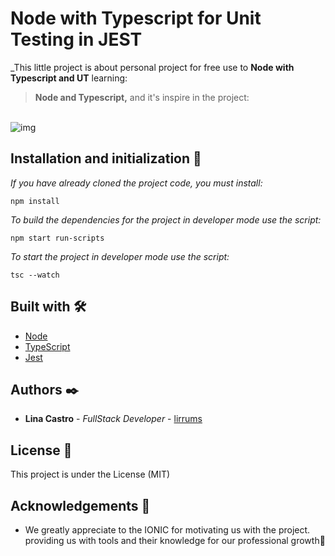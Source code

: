 # Node with Typescript for Unit Testing in JEST

_This little project is about personal project for free use to **Node with Typescript and UT** learning:
> **Node and Typescript,** and it's inspire in the project:
<br>
<img src="https://www.americaeconomia.com/media-library/eyJhbGciOiJIUzI1NiIsInR5cCI6IkpXVCJ9.eyJpbWFnZSI6Imh0dHBzOi8vYXNzZXRzLnJibC5tcy8yOTc2ODg3Mi9vcmlnaW4uanBnIiwiZXhwaXJlc19hdCI6MTcwMTE3ODAwM30.9cveED1s960Y30aCIySMty_NiTNSLwGjP6P9pZrrXxg/image.jpg?width=1200&coordinates=0%2C431%2C0%2C432&height=600" alt="img">
<br>

## Installation and initialization 🔧

_If you have already cloned the project code, you must install:_

```
npm install  
```
_To build the dependencies for the project in developer mode use the script:_

```
npm start run-scripts
``` 
_To start the project in developer mode use the script:_

```
tsc --watch
```

## Built with 🛠️

- [Node](https://nodejs.org/en/)
- [TypeScript](https://www.typescriptlang.org/)
- [Jest](https://jestjs.io/)


## Authors ✒️

- **Lina Castro** - _FullStack Developer_ - [lirrums](https://github.com/lirrumscode)

## License 📄

This project is under the License (MIT)

## Acknowledgements 🎁

- We greatly appreciate to the IONIC for motivating us with the project. providing us with tools and their knowledge for our professional growth📢
